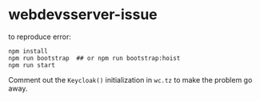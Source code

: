 # webdevsserver-issue

to reproduce error:

```
npm install
npm run bootstrap  ## or npm run bootstrap:hoist
npm run start
```


Comment out the `Keycloak()` initialization in `wc.tz` to make the problem go away. 
